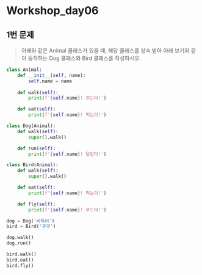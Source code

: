 # Workshop_day06



## 1번 문제

> 아래와 같은 Animal 클래스가 있을 때, 해당 클래스를 상속 받아 아래 보기와 같이
> 동작하는 Dog 클래스와 Bird 클래스를 작성하시오.

```python
class Animal:
    def __init__(self, name):
        self.name = name
    
    def walk(self):
        print(f'{self.name}! 걷는다!')

    def eat(self):
        print(f'{self.name}! 먹는다!')

class Dog(Animal):
    def walk(self):
        super().walk()

    def run(self):
        print(f'{self.name}! 달린다!')

class Bird(Animal):
    def walk(self):
        super().walk()

    def eat(self):
        print(f'{self.name}! 먹는다!')

    def fly(self):
        print(f'{self.name}! 푸드덕!')

dog = Dog('바둑이')
bird = Bird('구구')

dog.walk()
dog.run()

bird.walk()
bird.eat()
bird.fly()
```



